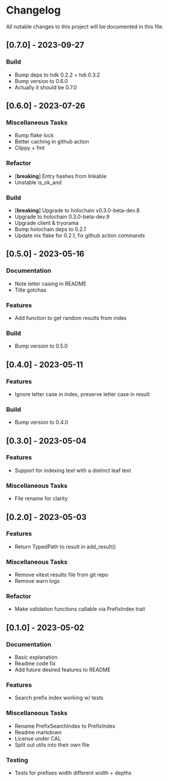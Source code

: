 # Changelog

All notable changes to this project will be documented in this file.

## [0.7.0] - 2023-09-27

### Build

- Bump deps to hdk 0.2.2 + hdi 0.3.2
- Bump version to 0.6.0
- Actually it should be 0.7.0

## [0.6.0] - 2023-07-26

### Miscellaneous Tasks

- Bump flake lock
- Better caching in github action
- Clippy + fmt

### Refactor

- [**breaking**] Entry hashes from linkable
- Unstable is_ok_and

### Build

- [**breaking**] Upgrade to holochain v0.3.0-beta-dev.8
- Upgrade to holochain 0.3.0-beta-dev.9
- Upgrade client & tryorama
- Bump holochain deps to 0.2.1
- Update nix flake for 0.2.1, fix github action commands

## [0.5.0] - 2023-05-16

### Documentation

- Note letter casing in README
- Title gotchas

### Features

- Add function to get random results from index

### Build

- Bump version to 0.5.0

## [0.4.0] - 2023-05-11

### Features

- Ignore letter case in index, preserve letter case in result

### Build

- Bump version to 0.4.0

## [0.3.0] - 2023-05-04

### Features

- Support for indexing text with a distinct leaf text

### Miscellaneous Tasks

- File rename for clarity

## [0.2.0] - 2023-05-03

### Features

- Return TypedPath to result in add_result()

### Miscellaneous Tasks

- Remove vitest results file from git repo
- Remove warn logs

### Refactor

- Make validation functions callable via PrefixIndex trait

## [0.1.0] - 2023-05-02

### Documentation

- Basic explanation
- Readme code fix
- Add future desired features to README

### Features

- Search prefix index working w/ tests

### Miscellaneous Tasks

- Rename PrefixSearchIndex to PrefixIndex
- Readme markdown
- License under CAL
- Split out utils into their own file

### Testing

- Tests for prefixes width different width + depths

<!-- generated by git-cliff -->
